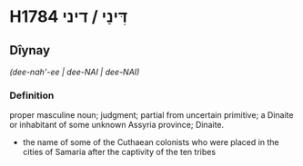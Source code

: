 # H1784 דִּינַי / דיני

## Dîynay

_(dee-nah'-ee | dee-NAI | dee-NAI)_

### Definition

proper masculine noun; judgment; partial from uncertain primitive; a Dinaite or inhabitant of some unknown Assyria province; Dinaite.

- the name of some of the Cuthaean colonists who were placed in the cities of Samaria after the captivity of the ten tribes

